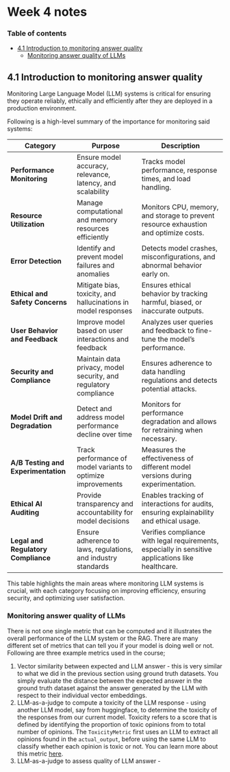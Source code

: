 # Week 4 notes

### Table of contents

- [4.1 Introduction to monitoring answer quality](#41-introduction-to-monitoring-answer-quality)
  - [Monitoring answer quality of LLMs](#-monitoring-answer-quality-of-llms)

## 4.1 Introduction to monitoring answer quality

Monitoring Large Language Model (LLM) systems is critical for ensuring they operate reliably, ethically and efficiently after they are deployed in a production environment.

Following is a high-level summary of the importance for monitoring said systems:

| **Category**                          | **Purpose**                                                                          | **Description**                                                                                         |
|---------------------------------------|--------------------------------------------------------------------------------------|---------------------------------------------------------------------------------------------------------|
| **Performance Monitoring**            | Ensure model accuracy, relevance, latency, and scalability                            | Tracks model performance, response times, and load handling.                                             |
| **Resource Utilization**              | Manage computational and memory resources efficiently                                | Monitors CPU, memory, and storage to prevent resource exhaustion and optimize costs.                     |
| **Error Detection**                   | Identify and prevent model failures and anomalies                                     | Detects model crashes, misconfigurations, and abnormal behavior early on.                                |
| **Ethical and Safety Concerns**       | Mitigate bias, toxicity, and hallucinations in model responses                        | Ensures ethical behavior by tracking harmful, biased, or inaccurate outputs.                             |
| **User Behavior and Feedback**        | Improve model based on user interactions and feedback                                 | Analyzes user queries and feedback to fine-tune the model’s performance.                                 |
| **Security and Compliance**           | Maintain data privacy, model security, and regulatory compliance                      | Ensures adherence to data handling regulations and detects potential attacks.                            |
| **Model Drift and Degradation**       | Detect and address model performance decline over time                                | Monitors for performance degradation and allows for retraining when necessary.                           |
| **A/B Testing and Experimentation**   | Track performance of model variants to optimize improvements                          | Measures the effectiveness of different model versions during experimentation.                          |
| **Ethical AI Auditing**               | Provide transparency and accountability for model decisions                           | Enables tracking of interactions for audits, ensuring explainability and ethical usage.                  |
| **Legal and Regulatory Compliance**   | Ensure adherence to laws, regulations, and industry standards                         | Verifies compliance with legal requirements, especially in sensitive applications like healthcare.        |

This table highlights the main areas where monitoring LLM systems is crucial, with each category focusing on improving efficiency, ensuring security, and optimizing user satisfaction.

### Monitoring answer quality of LLMs

There is not one single metric that can be computed and it illustrates the overall performance of the LLM system or the RAG. There are many different set of metrics that can tell you if your model is doing well or not. Following are three example metrics used in the course;
1. Vector similarity between expected and LLM answer - this is very similar to what we did in the previous section using ground truth datasets. You simply evaluate the distance between the expected answer in the ground truth dataset against the answer generated by the LLM with respect to their individual vector embeddings.
2. LLM-as-a-judge to compute a toxicity of the LLM response - using another LLM model, say from huggingface, to determine the toxicity of the responses from our current model. Toxicity refers to a score that is defined by identifying the proportion of toxic opinions from to total number of opinions. The `ToxicityMetric` first uses an LLM to extract all opinions found in the `actual_output`, before using the same LLM to classify whether each opinion is toxic or not. You can learn more about this metric [here](https://docs.confident-ai.com/docs/metrics-toxicity).
3. LLM-as-a-judge to assess quality of LLM answer - 